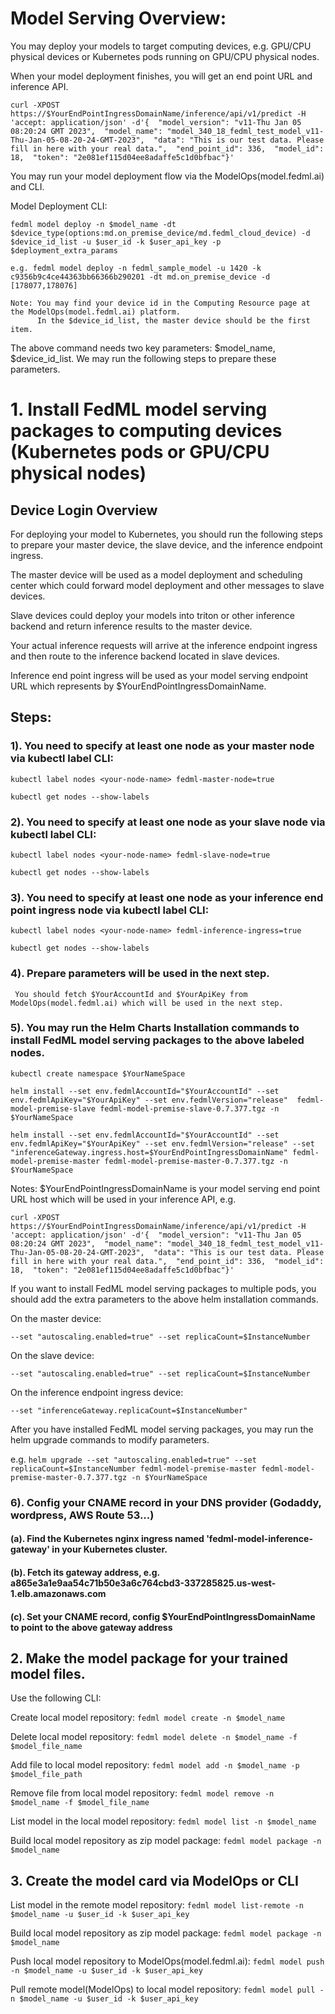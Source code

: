 # Model Serving Overview:
 You may deploy your models to target computing devices, e.g. GPU/CPU physical devices or Kubernetes pods running on GPU/CPU physical nodes.
 
 When your model deployment finishes, you will get an end point URL and inference API.

```curl -XPOST https://$YourEndPointIngressDomainName/inference/api/v1/predict -H 'accept: application/json' -d'{  "model_version": "v11-Thu Jan 05 08:20:24 GMT 2023",  "model_name": "model_340_18_fedml_test_model_v11-Thu-Jan-05-08-20-24-GMT-2023",  "data": "This is our test data. Please fill in here with your real data.",  "end_point_id": 336,  "model_id": 18,  "token": "2e081ef115d04ee8adaffe5c1d0bfbac"}'```

 You may run your model deployment flow via the ModelOps(model.fedml.ai) and CLI.

Model Deployment CLI:

```
fedml model deploy -n $model_name -dt $device_type(options:md.on_premise_device/md.fedml_cloud_device) -d $device_id_list -u $user_id -k $user_api_key -p $deployment_extra_params

e.g. fedml model deploy -n fedml_sample_model -u 1420 -k c9356b9c4ce44363bb66366b290201 -dt md.on_premise_device -d [178077,178076]

Note: You may find your device id in the Computing Resource page at the ModelOps(model.fedml.ai) platform.
      In the $device_id_list, the master device should be the first item.
```

The above command needs two key parameters: $model_name, $device_id_list. We may run the following steps to prepare these parameters.

# 1. Install FedML model serving packages to computing devices (Kubernetes pods or GPU/CPU physical nodes)

## Device Login Overview
For deploying your model to Kubernetes, you should run the following steps to prepare your master device, the slave device, and the inference endpoint ingress.

The master device will be used as a model deployment and scheduling center which could forward model deployment and other messages to slave devices.

Slave devices could deploy your models into triton or other inference backend and return inference results to the master device.

Your actual inference requests will arrive at the inference endpoint ingress and then route to the inference backend located in slave devices.

Inference end point ingress will be used as your model serving endpoint URL which represents by $YourEndPointIngressDomainName.

##  Steps:
### 1). You need to specify at least one node as your master node via kubectl label CLI:

   ```kubectl label nodes <your-node-name> fedml-master-node=true```

   ```kubectl get nodes --show-labels```

### 2). You need to specify at least one node as your slave node via kubectl label CLI:

   ```kubectl label nodes <your-node-name> fedml-slave-node=true```

   ```kubectl get nodes --show-labels```

### 3). You need to specify at least one node as your inference end point ingress node via kubectl label CLI:

   ```kubectl label nodes <your-node-name> fedml-inference-ingress=true```

   ```kubectl get nodes --show-labels```

### 4). Prepare parameters will be used in the next step.
     You should fetch $YourAccountId and $YourApiKey from ModelOps(model.fedml.ai) which will be used in the next step. 

### 5). You may run the Helm Charts Installation commands to install FedML model serving packages to the above labeled nodes.

```kubectl create namespace $YourNameSpace```

```helm install --set env.fedmlAccountId="$YourAccountId" --set env.fedmlApiKey="$YourApiKey" --set env.fedmlVersion="release"  fedml-model-premise-slave fedml-model-premise-slave-0.7.377.tgz -n $YourNameSpace```

```helm install --set env.fedmlAccountId="$YourAccountId" --set env.fedmlApiKey="$YourApiKey" --set env.fedmlVersion="release" --set "inferenceGateway.ingress.host=$YourEndPointIngressDomainName" fedml-model-premise-master fedml-model-premise-master-0.7.377.tgz -n $YourNameSpace```

Notes: $YourEndPointIngressDomainName is your model serving end point URL host which will be used in your inference API, e.g.

```curl -XPOST https://$YourEndPointIngressDomainName/inference/api/v1/predict -H 'accept: application/json' -d'{  "model_version": "v11-Thu Jan 05 08:20:24 GMT 2023",  "model_name": "model_340_18_fedml_test_model_v11-Thu-Jan-05-08-20-24-GMT-2023",  "data": "This is our test data. Please fill in here with your real data.",  "end_point_id": 336,  "model_id": 18,  "token": "2e081ef115d04ee8adaffe5c1d0bfbac"}'```

If you want to install FedML model serving packages to multiple pods, you should add the extra parameters to the above helm installation commands.
 
On the master device: 

  ```--set "autoscaling.enabled=true" --set replicaCount=$InstanceNumber```

On the slave device:

```--set "autoscaling.enabled=true" --set replicaCount=$InstanceNumber```

On the inference endpoint ingress device:

```--set "inferenceGateway.replicaCount=$InstanceNumber"```

After you have installed FedML model serving packages, you may run the helm upgrade commands to modify parameters.

e.g.
```helm upgrade --set "autoscaling.enabled=true" --set replicaCount=$InstanceNumber fedml-model-premise-master fedml-model-premise-master-0.7.377.tgz -n $YourNameSpace```

### 6). Config your CNAME record in your DNS provider (Godaddy, wordpress, AWS Route 53...)
#### (a). Find the Kubernetes nginx ingress named 'fedml-model-inference-gateway' in your Kubernetes cluster.
#### (b). Fetch its gateway address, e.g. a865e3a1e9aa54c71b50e3a6c764cbd3-337285825.us-west-1.elb.amazonaws.com
#### (c). Set your CNAME record, config $YourEndPointIngressDomainName to point to the above gateway address 
  

## 2. Make the model package for your trained model files.
Use the following CLI:

Create local model repository:
```fedml model create -n $model_name```

Delete local model repository:
```fedml model delete -n $model_name -f $model_file_name```

Add file to local model repository:
```fedml model add -n $model_name -p $model_file_path```

Remove file from local model repository:
```fedml model remove -n $model_name -f $model_file_name```

List model in the local model repository:
```fedml model list -n $model_name```

Build local model repository as zip model package:
```fedml model package -n $model_name```

## 3. Create the model card via ModelOps or CLI
List model in the remote model repository:
```fedml model list-remote -n $model_name -u $user_id -k $user_api_key```

Build local model repository as zip model package:
```fedml model package -n $model_name```

Push local model repository to ModelOps(model.fedml.ai):
```fedml model push -n $model_name -u $user_id -k $user_api_key```

Pull remote model(ModelOps) to local model repository:
```fedml model pull -n $model_name -u $user_id -k $user_api_key```



